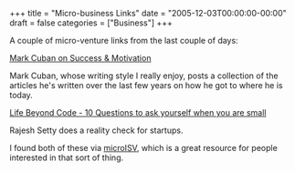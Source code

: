 +++
title = "Micro-business Links"
date = "2005-12-03T00:00:00-00:00"
draft = false
categories = ["Business"]
+++

A couple of micro-venture links from the last couple of days:

[Mark Cuban on Success &
Motivation](http://www.blogmaverick.com/entry/1234000123070608/)

Mark Cuban, whose writing style I really enjoy, posts a collection of
the articles he's written over the last few years on how he got to where
he is today.

[Life Beyond Code - 10 Questions to ask yourself when you are
small](http://blog.lifebeyondcode.com/blog/_archives/2005/11/29/1427997.html)

Rajesh Setty does a reality check for startups.

I found both of these via [microISV](http://www.microisv.com/), which is
a great resource for people interested in that sort of thing.


